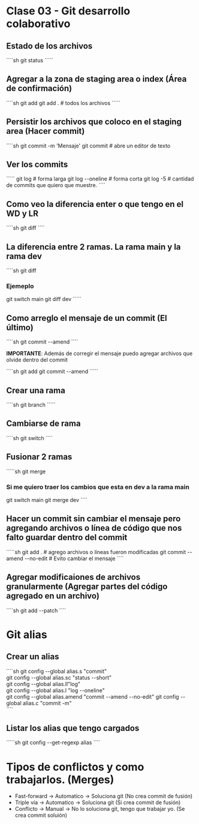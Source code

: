 # Clase 03 - Git desarrollo colaborativo

## Estado de los archivos

´´´´sh
git status
´´´´´

## Agregar a la zona de staging area o index (Área de confirmación)

´´´´sh
git add <nombre-archivo>
git add . # todos los archivos
´´´´´

## Persistir los archivos que coloco en el staging area (Hacer commit)

´´´´sh
git commit -m 'Mensaje'
git commit # abre un editor de texto

## Ver los commits

´´´´´
git log # forma larga
git log --oneline # forma corta
git log -5 # cantidad de commits que quiero que muestre.
´´´´

## Como veo la diferencia enter o que tengo en el WD y LR

´´´´sh
git diff
´´´´

## La diferencia entre 2 ramas. La rama main y la rama dev

´´´´sh
git diff <nombre-rama>
### Ejemeplo
git switch main
git diff dev
´´´´´

## Como arreglo el mensaje de un commit (El último)

´´´´sh
git commit --amend
´´´´

**IMPORTANTE**: Además de corregir el mensaje puedo agregar archivos que olvide dentro del commit 

´´´´sh
git add <archivo-que-me-olvide>
git commit --amend
´´´´´

## Crear una rama

´´´´sh
git branch <nombre-rama>
´´´´´

## Cambiarse de rama

´´´´sh
git switch <nombre-rama>
´´´´

## Fusionar 2 ramas

´´´´´sh
git merge <nombre-rama>
### Si me quiero traer los cambios que esta en dev a la rama main
git switch main
git merge dev
´´´´

## Hacer un commit sin cambiar el mensaje pero agregando archivos o línea de código que nos falto guardar dentro del commit

´´´´´sh
git add . # agrego archivos o líneas fueron modificadas
git commit --amend --no-edit # Evito cambiar el mensaje
´´´´

## Agregar modificaiones de archivos granularmente (Agregar partes del código agregado en un archivo)

´´´´sh
git add --patch
´´´´

# Git alias

## Crear un alias

´´´´sh
git config --global alias.s "commit"   
git config --global alias.sc "status --short"   
git config --global alias.ll"log"   
git config --global alias.l "log --oneline"   
git config --global alias.amend "commit --amend --no-edit"
git config --global alias.c "commit -m"   
´´´´

## Listar los alias que tengo cargados

´´´´´sh
git config --get-regexp alias
´´´´

# Tipos de conflictos y como trabajarlos. (Merges)

* Fast-forward -> Automatico -> Soluciona git (No crea commit de fusión)
* Triple vía -> Automatico -> Soluciona git (Si crea commit de fusión)
* Conflicto -> Manual -> No lo soluciona git, tengo que trabajar yo. (Se crea commit soluión) 

